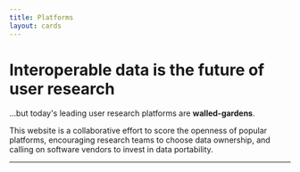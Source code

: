 ```yaml
---
title: Platforms
layout: cards
---
```


<h1 class="display-1"><strong class="fw-bold">Interoperable data</strong> is the future of user research</h1>

<p class="lead">…but today's leading user research platforms are <strong class="text-danger fw-bold">walled-gardens</strong>.</p>

<p class="lead">This website is a collaborative effort to score the openness of popular platforms, encouraging research teams to choose data ownership, and calling on software vendors to invest in data portability.</p>

***